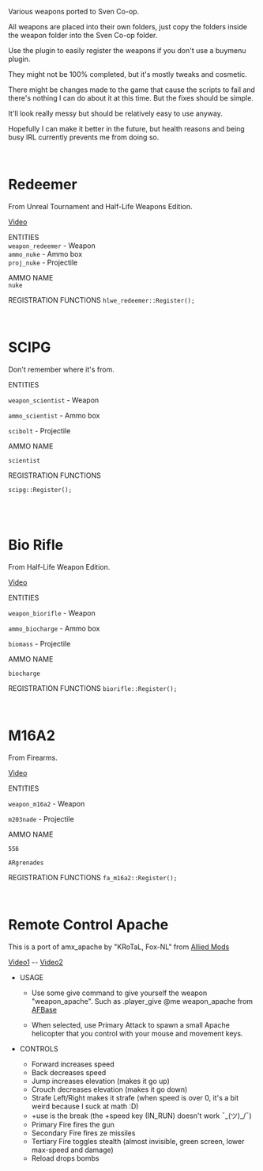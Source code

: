 Various weapons ported to Sven Co-op.

All weapons are placed into their own folders, just copy the folders inside the weapon folder into the Sven Co-op folder.

Use the plugin to easily register the weapons if you don't use a buymenu plugin.

They might not be 100% completed, but it's mostly tweaks and cosmetic.

There might be changes made to the game that cause the scripts to fail and there's nothing I can do about it at this time. But the fixes should be simple.

It'll look really messy but should be relatively easy to use anyway.

Hopefully I can make it better in the future, but health reasons and being busy IRL currently prevents me from doing so.

<BR>

# Redeemer
From Unreal Tournament and Half-Life Weapons Edition.

[Video](https://youtu.be/Z9VHXZgFfbc)

ENTITIES  
`weapon_redeemer` - Weapon  
`ammo_nuke` - Ammo box  
`proj_nuke` - Projectile  

AMMO NAME  
`nuke`

REGISTRATION FUNCTIONS
`hlwe_redeemer::Register();`


<BR>


# SCIPG

Don't remember where it's from.

ENTITIES

`weapon_scientist` - Weapon

`ammo_scientist` - Ammo box

`scibolt` - Projectile

AMMO NAME

`scientist`


REGISTRATION FUNCTIONS

`scipg::Register();`


<BR>
<BR>

# Bio Rifle

From Half-Life Weapon Edition.

[Video](https://youtu.be/0IRgOqIsMRg)

ENTITIES

`weapon_biorifle` - Weapon

`ammo_biocharge` - Ammo box

`biomass` - Projectile

AMMO NAME

`biocharge`

REGISTRATION FUNCTIONS
`biorifle::Register();`

<BR>

# M16A2

From Firearms.

[Video](https://youtu.be/ETlH_rKM_Ws)

ENTITIES

`weapon_m16a2` - Weapon

`m203nade` - Projectile

AMMO NAME

`556`

`ARgrenades`

REGISTRATION FUNCTIONS
`fa_m16a2::Register();`

<BR>

# Remote Control Apache

This is a port of amx_apache by "KRoTaL, Fox-NL" from [Allied Mods](https://forums.alliedmods.net/showthread.php?t=50638)

[Video1](https://youtu.be/FJpwvlEX4dY) -- [Video2](https://youtu.be/GMQKREr5uEU)


* USAGE
    * Use some give command to give yourself the weapon "weapon_apache".
Such as .player_give @me weapon_apache from [AFBase](https://github.com/Zode/AFBase)

    * When selected, use Primary Attack to spawn a small Apache helicopter that you control with your mouse and movement keys.


* CONTROLS
    * Forward increases speed
    * Back decreases speed
    * Jump increases elevation (makes it go up)
    * Crouch decreases elevation (makes it go down)
    * Strafe Left/Right makes it strafe (when speed is over 0, it's a bit weird because I suck at math :D)
    * +use is the break (the +speed key (IN_RUN) doesn't work ¯\_(ツ)_/¯)
    * Primary Fire fires the gun
    * Secondary Fire fires ze missiles
    * Tertiary Fire toggles stealth (almost invisible, green screen, lower max-speed and damage)
    * Reload drops bombs
